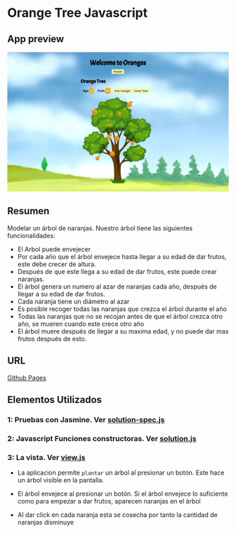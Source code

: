 # Orange Tree Javascript

## App preview
![App Preview](./app/images/preview.jpg?raw=true "Orange App Preview")

## Resumen

Modelar un árbol de naranjas. Nuestro árbol tiene las siguientes funcionalidades:

* El Arbol puede envejecer
* Por cada año que el árbol envejece hasta llegar a su edad de dar frutos, este debe crecer de altura.
* Después de que este llega a su edad de dar frutos, este puede crear naranjas.
* El árbol genera un numero al azar de naranjas cada año, después de llegar a su edad de dar frutos.
* Cada naranja tiene un diámetro al azar
* Es posible recoger todas las naranjas que crezca el árbol durante el año
* Todas las naranjas que no se recojan antes de que el árbol crezca otro año, se mueren cuando este crece otro año
* El árbol muere después de llegar a su maxima edad, y no puede dar mas frutos después de esto.

## URL
[Github Pages](https://melissa160.github.io/OrangeTree/)

## Elementos Utilizados


### 1: Pruebas con Jasmine. Ver [solution-spec.js](./spec/solution-spec.js)


### 2: Javascript Funciones constructoras. Ver [solution.js](./app/javascripts/solution.js)


### 3: La vista. Ver [view.js](./app/javascripts/view.js)

* La aplicacion permite `plantar` un árbol al presionar un botón. Este hace un árbol visible en la pantalla.

* El árbol envejece al presionar un botón.
Si el árbol envejece lo suficiente como para empezar a dar frutos, aparecen naranjas en el árbol 

* Al dar click en cada naranja esta se cosecha por tanto la cantidad de naranjas disminuye

